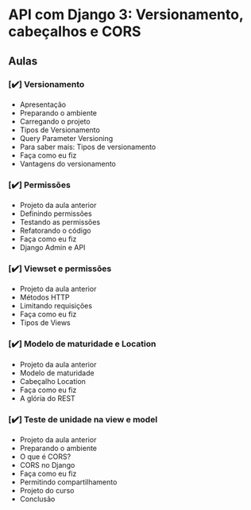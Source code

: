 # API com Django 3: Versionamento, cabeçalhos e CORS

## Aulas

### [:heavy_check_mark:] Versionamento
* Apresentação
* Preparando o ambiente
* Carregando o projeto
* Tipos de Versionamento
* Query Parameter Versioning
* Para saber mais: Tipos de versionamento
* Faça como eu fiz
* Vantagens do versionamento

### [:heavy_check_mark:] Permissões
* Projeto da aula anterior
* Definindo permissões
* Testando as permissões
* Refatorando o código
* Faça como eu fiz
* Django Admin e API

### [:heavy_check_mark:] Viewset e permissões
* Projeto da aula anterior
* Métodos HTTP
* Limitando requisições
* Faça como eu fiz
* Tipos de Views

### [:heavy_check_mark:] Modelo de maturidade e Location
* Projeto da aula anterior
* Modelo de maturidade
* Cabeçalho Location
* Faça como eu fiz
* A glória do REST

### [:heavy_check_mark:] Teste de unidade na view e model
* Projeto da aula anterior
* Preparando o ambiente
* O que é CORS?
* CORS no Django
* Faça como eu fiz
* Permitindo compartilhamento
* Projeto do curso
* Conclusão